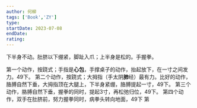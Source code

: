 ```yaml
---
author: 何柳
tags: ['Book','ZY']
type: 
startDate: 2023-07-08
endDate:
rating: 
---
```


下半身不动。肚脐以下绷紧，脚趾入爪；上半身是松的。手握拳。

第一个动作，按跷式；手指是**心包**，手撑桌子的动作，抬起放下，在一寸之间发力。49下。
第二个动作，按跷式；大拇指（手太阴**肺**经）最有力。比好的动作，胳膊自然下垂，大拇指顶在大腿上，下半身紧绷，胳膊提起一寸，49下。
第三个动作，胳膊自然下垂，握拳的同时，提起3寸，再松弛归位，49下。
第四个动作，双手在肚脐前，努力握拳同时，病拳头转向地面，49下
第



























